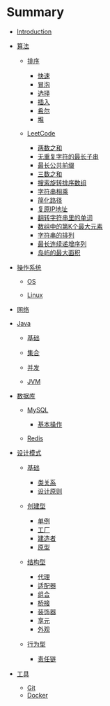 # Summary

- [Introduction](README.md)
- [算法]()
  - [排序]()
    - [快速](algorithm/sort/quick.md)
    - [冒泡](algorithm/sort/bubble.md)
    - [选择](algorithm/sort/select.md)
    - [插入](algorithm/sort/insert.md)
    - [希尔](algorithm/sort/shell.md)
    - [堆](algorithm/sort/heap.md)

  - [LeetCode]()
    - [两数之和](algorithm/leetcode/1.md)
    - [无重复字符的最长子串](algorithm/leetcode/3.md)
    - [最长公共前缀](algorithm/leetcode/14.md)
    - [三数之和](algorithm/leetcode/15.md)
    - [搜索旋转排序数组](algorithm/leetcode/33.md)
    - [字符串相乘](algorithm/leetcode/43.md)
    - [简化路径](algorithm/leetcode/71.md)
    - [复原IP地址](algorithm/leetcode/93.md)
    - [翻转字符串里的单词](algorithm/leetcode/151.md)
    - [数组中的第K个最大元素](algorithm/leetcode/215.md)
    - [字符串的排列](algorithm/leetcode/567.md)
    - [最长连续递增序列](algorithm/leetcode/674.md)
    - [岛屿的最大面积](algorithm/leetcode/695.md)

- [操作系统]()
  - [OS]()

  - [Linux]()

- [网络]()

- [Java]()
  - [基础]()

  - [集合]()

  - [并发]()

  - [JVM]()

- [数据库]()
  - [MySQL]()
    - [基本操作](database/mysql/basic.md)

  - [Redis]()

- [设计模式]()
  - [基础]()
    - [类关系](designpattern/basic/clazzrelationship.md)
    - [设计原则](designpattern/basic/designprinciple.md)

  - [创建型]()
    - [单例](designpattern/singleton.md)
    - [工厂](designpattern/factory.md)
    - [建造者](designpattern/builder.md)
    - [原型](designpattern/prototype.md)

  - [结构型]()
    - [代理](designpattern/proxy.md)
    - [适配器](designpattern/adapter.md)
    - [组合](designpattern/composite.md)
    - [桥接](designpattern/bridge.md)
    - [装饰器](designpattern/decorator.md)
    - [享元](designpattern/flyweight.md)
    - [外观](designpattern/facade.md)

  - [行为型]()
    - [责任链](designpattern/chainofresponsibility.md)

- [工具]()
  - [Git]()
  - [Docker]()